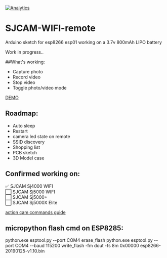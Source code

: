 [![Analytics](https://ga-beacon.appspot.com/UA-77377175-2/readme)](https://github.com/LukevdPalen/SJCAM-WIFI-remote)

# SJCAM-WIFI-remote
Arduino sketch for esp8266 esp01 working on a 3.7v 800mAh LIPO battery

Work in progress..

##What's working:
- Capture photo
- Record video
- Stop video
- Toggle photo/video mode

[DEMO](https://www.youtube.com/watch?v=BbjntvEiLL0)  
## Roadmap:
- Auto sleep 
- Restart
- camera led state on remote
- SSID discovery
- Shopping list
- PCB sketch
- 3D Model case

## Confirmed working on:  
:white_check_mark: SJCAM Sj4000 WIFI  
:white_large_square: SJCAM Sj5000 WIFI  
:white_large_square: SJCAM Sj5000+  
:white_large_square: SJCAM Sj5000X Elite  

[action cam commands guide](http://sj4000programming.sourceforge.net/)

## micropython flash cmd on ESP8285:
python.exe esptool.py --port COM4 erase_flash
python.exe esptool.py --port COM4 --baud 115200 write_flash -fm dout -fs 8m 0x00000 esp8266-20190125-v1.10.bin
